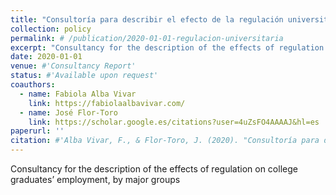 ```yaml
---
title: "Consultoría para describir el efecto de la regulación universitaria en la inserción laboral de los egresados en el Perú, según familias de carreras (in Spanish)"
collection: policy
permalink: # /publication/2020-01-01-regulacion-universitaria
excerpt: "Consultancy for the description of the effects of regulation on college graduates’ employment, by major groups"
date: 2020-01-01
venue: #'Consultancy Report'
status: #'Available upon request'
coauthors:
  - name: Fabiola Alba Vivar
    link: https://fabiolaalbavivar.com/
  - name: José Flor-Toro
    link: https://scholar.google.es/citations?user=4uZsFO4AAAAJ&hl=es
paperurl: ''
citation: #'Alba Vivar, F., & Flor-Toro, J. (2020). "Consultoría para describir el efecto de la regulación universitaria en la inserción laboral de los egresados en el Perú, según familias de carreras." Consultancy Report.'
---
```

Consultancy for the description of the effects of regulation on college graduates’ employment, by major groups

